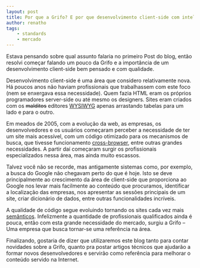 ```yaml
---
layout: post
title: Por que a Grifo? E por que desenvolvimento client-side com inteligência?
author: renatho
tags:
    - standards
    - mercado
---
```


Estava pensando sobre qual assunto falaria no primeiro Post do blog, então resolvi começar falando um pouco da Grifo e a importância de um desenvolvimento client-side bem pensado e com qualidade.

Desenvolvimento client-side é uma área que considero relativamente nova. Há poucos anos não haviam profissionais que trabalhassem com este foco (nem se enxergava essa necessidade). Quem fazia HTML eram os próprios programadores server-side ou até mesmo os designers. Sites eram criados com os <del>malditos</del> editores [WYSIWYG](http://pt.wikipedia.org/wiki/WYSIWYG) apenas arrastando tabelas para um lado e para o outro.

Em meados de 2005, com a evolução da web, as empresas, os desenvolvedores e os usuários começaram perceber a necessidade de ter um site mais acessível, com um código otimizado para os mecanismos de busca, que tivesse funcionamento [cross-browser](http://pt.wikipedia.org/wiki/Cross-browser), entre outras grandes necessidades. A partir daí começaram surgir os profissionais especializados nessa área, mas ainda muito escassos.

Talvez você não se recorde, mas antigamente sistemas como, por exemplo, a busca do Google não chegavam perto do que é hoje. Isto se deve principalmente ao crescimento da área de client-side que proporciona ao Google nos levar mais facilmente ao conteúdo que procuramos, identificar a localização das empresas, nos apresentar as sessões principais de um site, criar dicionário de dados, entre outras funcionalidades incríveis.

A qualidade de código segue evoluindo tornando os sites cada vez mais [semânticos](http://pt.wikipedia.org/wiki/Web_sem%C3%A2ntica). Infelizmente a quantidade de profissionais qualificados ainda é pouca, então com esta grande necessidade do mercado, surgiu a Grifo – Uma empresa que busca tornar-se uma referência na área.

Finalizando, gostaria de dizer que utilizaremos este blog tanto para contar novidades sobre a Grifo, quanto pra postar artigos técnicos que ajudarão a formar novos desenvolvedores e servirão como referência para melhorar o conteúdo servido na Internet.
